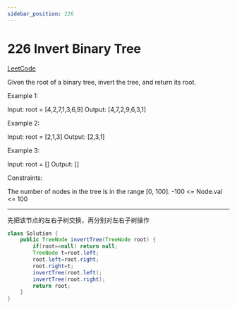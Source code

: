 ```yaml
---
sidebar_position: 226
---
```


# 226 Invert Binary Tree

[LeetCode](https://leetcode.com/problems/invert-binary-tree/)

Given the root of a binary tree, invert the tree, and return its root.

Example 1:

Input: root = [4,2,7,1,3,6,9]
Output: [4,7,2,9,6,3,1]

Example 2:


Input: root = [2,1,3]
Output: [2,3,1]

Example 3:

Input: root = []
Output: []
 

Constraints:

The number of nodes in the tree is in the range [0, 100].
-100 <= Node.val <= 100

---

先把该节点的左右子树交换，再分别对左右子树操作

~~~java
class Solution {
    public TreeNode invertTree(TreeNode root) {
        if(root==null) return null;
        TreeNode t=root.left;
        root.left=root.right;
        root.right=t;
        invertTree(root.left);
        invertTree(root.right);
        return root;
    }
}
~~~